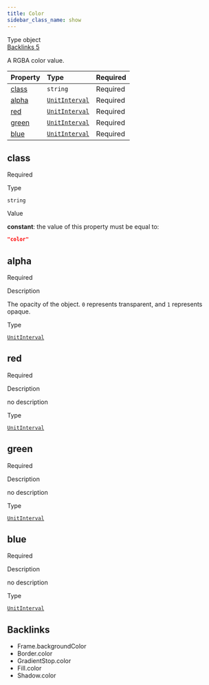 ```yaml
---
title: Color
sidebar_class_name: show
---
```


<div className="section-badges">

<div className="badge type">
        <span className="label">Type</span>
        <span className="value">object</span>
      </div>

<a href="#backlinks" className="badge backlinks">
          <span className="label">Backlinks</span>
          <span className="value">5</span>
        </a>

</div>

A RGBA color value.

<div className="property-preview">

<div className="property-table">

| Property        | Type                                                  | Required                                            |
| :-------------- | :---------------------------------------------------- | :-------------------------------------------------- |
| [class](#class) | `string`                                              | <span className="property-required">Required</span> |
| [alpha](#alpha) | [`UnitInterval`](/specs/vectorgraphics/unit-interval) | <span className="property-required">Required</span> |
| [red](#red)     | [`UnitInterval`](/specs/vectorgraphics/unit-interval) | <span className="property-required">Required</span> |
| [green](#green) | [`UnitInterval`](/specs/vectorgraphics/unit-interval) | <span className="property-required">Required</span> |
| [blue](#blue)   | [`UnitInterval`](/specs/vectorgraphics/unit-interval) | <span className="property-required">Required</span> |

</div>

</div>

<div className="property">

<div className="property-heading">

## class

<span className="property-required">Required</span>

</div>

<div className="property-item">

Type

`string`

</div>

<div className="property-item">

Value

<div className="value-description">

**constant**: the value of this property must be equal to:

```json
"color"
```

</div>

</div>

</div>

<div className="property">

<div className="property-heading">

## alpha

<span className="property-required">Required</span>

</div>

<div className="property-item">

Description

The opacity of the object. `0` represents transparent, and `1` represents opaque.

</div>

<div className="property-item">

Type

[`UnitInterval`](/specs/vectorgraphics/unit-interval)

</div>

</div>

<div className="property">

<div className="property-heading">

## red

<span className="property-required">Required</span>

</div>

<div className="property-item">

Description

no description

</div>

<div className="property-item">

Type

[`UnitInterval`](/specs/vectorgraphics/unit-interval)

</div>

</div>

<div className="property">

<div className="property-heading">

## green

<span className="property-required">Required</span>

</div>

<div className="property-item">

Description

no description

</div>

<div className="property-item">

Type

[`UnitInterval`](/specs/vectorgraphics/unit-interval)

</div>

</div>

<div className="property">

<div className="property-heading">

## blue

<span className="property-required">Required</span>

</div>

<div className="property-item">

Description

no description

</div>

<div className="property-item">

Type

[`UnitInterval`](/specs/vectorgraphics/unit-interval)

</div>

</div>

<div id="backlinks" className="section-backlinks">

<div className="backlinks-title"><h2>Backlinks</h2></div>

<ul className="backlinks-list">

<li className="backlink">
      <Link to='/specs/vectorgraphics/frame#backgroundcolor'>Frame.backgroundColor</Link>
      </li>

<li className="backlink">
      <Link to='/specs/vectorgraphics/border#color'>Border.color</Link>
      </li>

<li className="backlink">
      <Link to='/specs/vectorgraphics/gradient-stop#color'>GradientStop.color</Link>
      </li>

<li className="backlink">
      <Link to='/specs/vectorgraphics/fill#color'>Fill.color</Link>
      </li>

<li className="backlink">
      <Link to='/specs/vectorgraphics/shadow#color'>Shadow.color</Link>
      </li>

</ul>

</div>
